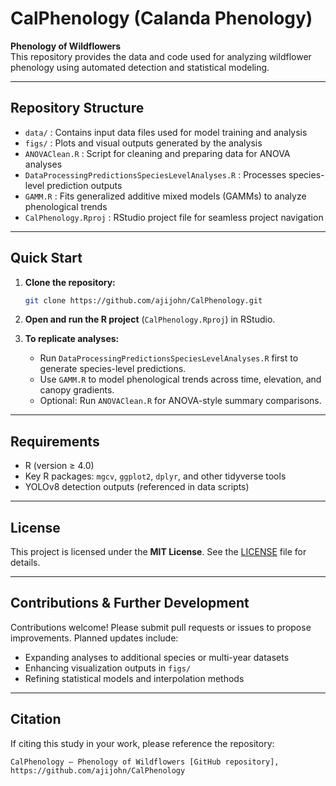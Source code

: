  # CalPhenology (Calanda Phenology)

**Phenology of Wildflowers**  
This repository provides the data and code used for analyzing wildflower phenology using automated detection and statistical modeling.

---

## Repository Structure

- `data/` : Contains input data files used for model training and analysis  
- `figs/` : Plots and visual outputs generated by the analysis  
- `ANOVAClean.R` : Script for cleaning and preparing data for ANOVA analyses  
- `DataProcessingPredictionsSpeciesLevelAnalyses.R` : Processes species-level prediction outputs  
- `GAMM.R` : Fits generalized additive mixed models (GAMMs) to analyze phenological trends  
- `CalPhenology.Rproj` : RStudio project file for seamless project navigation

---

## Quick Start

1. **Clone the repository:**
   ```bash
   git clone https://github.com/ajijohn/CalPhenology.git
   ```

2. **Open and run the R project** (`CalPhenology.Rproj`) in RStudio.

3. **To replicate analyses:**
   - Run `DataProcessingPredictionsSpeciesLevelAnalyses.R` first to generate species-level predictions.
   - Use `GAMM.R` to model phenological trends across time, elevation, and canopy gradients.
   - Optional: Run `ANOVAClean.R` for ANOVA-style summary comparisons.

---

## Requirements

- R (version ≥ 4.0)  
- Key R packages: `mgcv`, `ggplot2`, `dplyr`, and other tidyverse tools  
- YOLOv8 detection outputs (referenced in data scripts)

---

## License

This project is licensed under the **MIT License**. See the [LICENSE](LICENSE) file for details.

---

## Contributions & Further Development

Contributions welcome! Please submit pull requests or issues to propose improvements. Planned updates include:
- Expanding analyses to additional species or multi-year datasets  
- Enhancing visualization outputs in `figs/`  
- Refining statistical models and interpolation methods

---

## Citation

If citing this study in your work, please reference the repository:
```
CalPhenology – Phenology of Wildflowers [GitHub repository], https://github.com/ajijohn/CalPhenology
```
